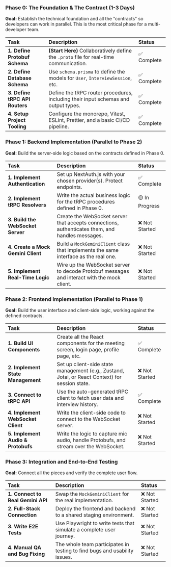 ### Phase 0: The Foundation & The Contract (1-3 Days)

**Goal:** Establish the technical foundation and all the "contracts" so developers can work in parallel. This is the most critical phase for a multi-developer team.

| Task | Description | Status |
| :--- | :--- | :--- |
| **1. Define Protobuf Schema** | **(Start Here)** Collaboratively define the `.proto` file for real-time communication. | ✅ Complete |
| **2. Define Database Schema** | Use `schema.prisma` to define the models for `User`, `InterviewSession`, etc. | ✅ Complete |
| **3. Define tRPC API Routers** | Define the tRPC router procedures, including their input schemas and output types. | ✅ Complete |
| **4. Setup Project Tooling** | Configure the monorepo, Vitest, ESLint, Prettier, and a basic CI/CD pipeline. | ✅ Complete |

### Phase 1: Backend Implementation (Parallel to Phase 2)

**Goal:** Build the server-side logic based on the contracts defined in Phase 0.

| Task | Description | Status |
| :--- | :--- | :--- |
| **1. Implement Authentication** | Set up NextAuth.js with your chosen provider(s). Protect endpoints. | ✅ Complete |
| **2. Implement tRPC Resolvers** | Write the actual business logic for the tRPC procedures defined in Phase 0. | 🟡 In Progress |
| **3. Build the WebSocket Server** | Create the WebSocket server that accepts connections, authenticates them, and handles messages. | ❌ Not Started |
| **4. Create a Mock Gemini Client** | Build a `MockGeminiClient` class that implements the same interface as the real one. | ❌ Not Started |
| **5. Implement Real-Time Logic** | Wire up the WebSocket server to decode Protobuf messages and interact with the mock client. | ❌ Not Started |

### Phase 2: Frontend Implementation (Parallel to Phase 1)

**Goal:** Build the user interface and client-side logic, working against the defined contracts.

| Task | Description | Status |
| :--- | :--- | :--- |
| **1. Build UI Components** | Create all the React components for the meeting screen, login page, profile page, etc. | ✅ Complete |
| **2. Implement State Management** | Set up client-side state management (e.g., Zustand, Jotai, or React Context) for session state. | ❌ Not Started |
| **3. Connect to tRPC API** | Use the auto-generated tRPC client to fetch user data and interview history. | ✅ Complete |
| **4. Implement WebSocket Client** | Write the client-side code to connect to the WebSocket server. | ❌ Not Started |
| **5. Implement Audio & Protobufs** | Write the logic to capture mic audio, handle Protobufs, and stream over the WebSocket. | ❌ Not Started |

### Phase 3: Integration and End-to-End Testing

**Goal:** Connect all the pieces and verify the complete user flow.

| Task | Description | Status |
| :--- | :--- | :--- |
| **1. Connect to Real Gemini API** | Swap the `MockGeminiClient` for the real implementation. | ❌ Not Started |
| **2. Full-Stack Connection** | Deploy the frontend and backend to a shared staging environment. | ❌ Not Started |
| **3. Write E2E Tests** | Use Playwright to write tests that simulate a complete user journey. | ❌ Not Started |
| **4. Manual QA and Bug Fixing** | The whole team participates in testing to find bugs and usability issues. | ❌ Not Started |